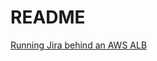 # README

[Running Jira behind an AWS ALB](https://community.atlassian.com/t5/Jira-Software-discussions/Jira-behind-AWS-ELB-with-SSL-offloading-and-http-https-redirect/td-p/653816)
